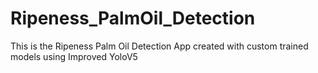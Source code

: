 # Ripeness_PalmOil_Detection
This is the Ripeness Palm Oil Detection App created with custom trained models using Improved YoloV5
